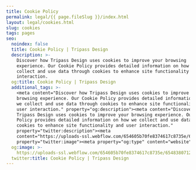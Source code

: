 ```yaml
---
title: Cookie Policy
permalink: legal/{{ page.fileSlug }}/index.html
layout: legal/cookies.html
slug: cookies
tags: pages
seo:
  noindex: false
  title: Cookie Policy | Tripass Design
  description: >-
    Discover how Tripass Design uses cookies to improve your browsing
    experience. Our Cookie Policy provides detailed information on how we
    collect and use data through cookies to enhance site functionality and user
    interaction.
  og:title: Cookie Policy | Tripass Design
  additional_tags: >-
    <meta content="Discover how Tripass Design uses cookies to improve your
    browsing experience. Our Cookie Policy provides detailed information on how
    we collect and use data through cookies to enhance site functionality and
    user interaction." property="og:description"><meta content="Discover how
    Tripass Design uses cookies to improve your browsing experience. Our Cookie
    Policy provides detailed information on how we collect and use data through
    cookies to enhance site functionality and user interaction."
    property="twitter:description"><meta
    content="https://uploads-ssl.webflow.com/654605b70fe8374617c8735e/6548380712815d6340f28249_opengraph-home.png"
    property="twitter:image"><meta property="og:type" content="website">
  og:image: >-
    https://uploads-ssl.webflow.com/654605b70fe8374617c8735e/6548380712815d6340f28249_opengraph-home.png
  twitter:title: Cookie Policy | Tripass Design
---
```



